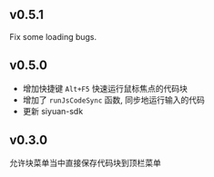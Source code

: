 ## v0.5.1

Fix some loading bugs.

## v0.5.0

- 增加快捷键 `Alt+F5` 快速运行鼠标焦点的代码块
- 增加了 `runJsCodeSync` 函数, 同步地运行输入的代码
- 更新 siyuan-sdk

## v0.3.0

允许块菜单当中直接保存代码块到顶栏菜单
